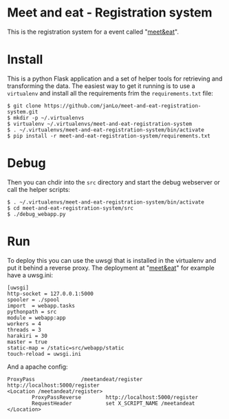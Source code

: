 # Meet and eat - Registration system

This is the registration system for a event called 
"[meet&eat](http://www.exmatrikulationsamt.de/meetandeat)".

# Install

This is a python Flask application and a set of helper tools
for retrieving and transforming the data. The easiest way to
get it running is to use a `virtualenv` and install all the
requirements frim the `requirements.txt` file:

    $ git clone https://github.com/janLo/meet-and-eat-registration-system.git
    $ mkdir -p ~/.virtualenvs
    $ virtualenv ~/.virtualenvs/meet-and-eat-registration-system
    $ . ~/.virtualenvs/meet-and-eat-registration-system/bin/activate
    $ pip install -r meet-and-eat-registration-system/requirements.txt


# Debug

Then you can chdir into the `src` directory and start the
debug webserver or call the helper scripts:

    $ . ~/.virtualenvs/meet-and-eat-registration-system/bin/activate
    $ cd meet-and-eat-registration-system/src
    $ ./debug_webapp.py


# Run

To deploy this you can use the uwsgi that is installed in the
virtualenv and put it behind a reverse proxy. The deployment
at "[meet&eat](http://www.exmatrikulationsamt.de/meetandeat)"
for example have a uwsg.ini:

    [uwsgi]
    http-socket = 127.0.0.1:5000
    spooler = ./spool
    import  = webapp.tasks
    pythonpath = src
    module = webapp:app
    workers = 4
    threads = 3
    harakiri = 30
    master = true
    static-map = /static=src/webapp/static
    touch-reload = uwsgi.ini

And a apache config:

    ProxyPass               /meetandeat/register http://localhost:5000/register
    <Location /meetandeat/register>
            ProxyPassReverse        http://localhost:5000/register
            RequestHeader           set X_SCRIPT_NAME /meetandeat
    </Location>


